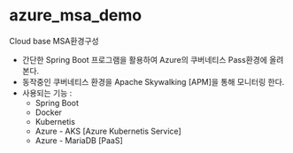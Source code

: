 # azure_msa_demo
Cloud base MSA환경구성


* 간단한 Spring Boot 프로그램을 활용하여 Azure의 쿠버네티스 Pass환경에 올려본다.
* 동작중인 쿠버네티스 환경을 Apache Skywalking [APM]을 통해 모니터링 한다.
* 사용되는 기능 : 
   - Spring Boot
   - Docker
   - Kubernetis
   - Azure - AKS [Azure Kubernetis Service]
   - Azure - MariaDB [PaaS]
